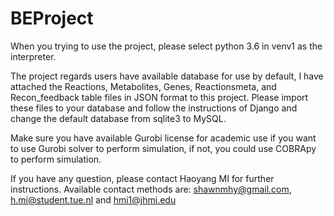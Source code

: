# BEProject

When you trying to use the project, please select python 3.6 in venv1 as the interpreter. 

The project regards users have available database for use by default, I have attached the Reactions, Metabolites, Genes, Reactionsmeta, and Recon_feedback table files in JSON format to this project. Please import these files to your database and follow the instructions of Django and change the default database from sqlite3 to MySQL.

Make sure you have available Gurobi license for academic use if you want to use Gurobi solver to perform simulation, if not, you could use COBRApy to perform simulation.

If you have any question, please contact Haoyang MI for further instructions. Available contact methods are: shawnmhy@gmail.com, h.mi@student.tue.nl and hmi1@jhmi.edu
